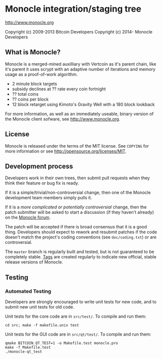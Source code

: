 Monocle integration/staging tree
================================

http://www.monocle.org

Copyright (c) 2009-2013 Bitcoin Developers
Copyright (c) 2014- Monocle Developers

What is Monocle?
----------------

Monocle is a merged-mined auxilliary with Vertcoin as it's parent chain, like 
it's parent it uses scrypt with an adaptive number of iterations and memory usage
as a proof-of-work algorithm.
 - 2 minute block targets
 - subsidy declines at ?? rate every coin fortnight
 - ?? total coins
 - ?? coins per block
 - 12 block retarget using Kimoto's Gravity Well with a 180 block lookback

For more information, as well as an immediately useable, binary version of
the Monocle client sofware, see http://www.monocle.org.

License
-------

Monocle is released under the terms of the MIT license. See `COPYING` for more
information or see http://opensource.org/licenses/MIT.

Development process
-------------------

Developers work in their own trees, then submit pull requests when they think
their feature or bug fix is ready.

If it is a simple/trivial/non-controversial change, then one of the Monocle
development team members simply pulls it.

If it is a *more complicated or potentially controversial* change, then the patch
submitter will be asked to start a discussion (if they haven't already) on the
[Monocle forum](http://forum.monocle.).

The patch will be accepted if there is broad consensus that it is a good thing.
Developers should expect to rework and resubmit patches if the code doesn't
match the project's coding conventions (see `doc/coding.txt`) or are
controversial.

The `master` branch is regularly built and tested, but is not guaranteed to be
completely stable. [Tags](https://github.com/erkmos/monocle/tags) are created
regularly to indicate new official, stable release versions of Monocle.

Testing
-------

### Automated Testing

Developers are strongly encouraged to write unit tests for new code, and to
submit new unit tests for old code.

Unit tests for the core code are in `src/test/`. To compile and run them:

    cd src; make -f makefile.unix test

Unit tests for the GUI code are in `src/qt/test/`. To compile and run them:

    qmake BITCOIN_QT_TEST=1 -o Makefile.test monocle.pro
    make -f Makefile.test
    ./monocle-qt_test

